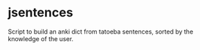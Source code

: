 # jsentences
Script to build an anki dict from tatoeba sentences, sorted by the knowledge of the user.
